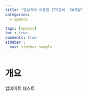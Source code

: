 ```yaml
---
title: "영상처리 이용한 ITS장비  SW개발"
categories:
  - opencv

tags: [opencv]
toc : true
comments: true
sidebar :
  nav: sidebar-sample
---
```

# 개요
 업데이트 태스트

